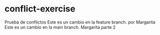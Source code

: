 # conflict-exercise
Prueba de conflictos
Este es un cambio en la feature branch. por Margarita
Este es un cambio en la main branch. Margarita parte 2